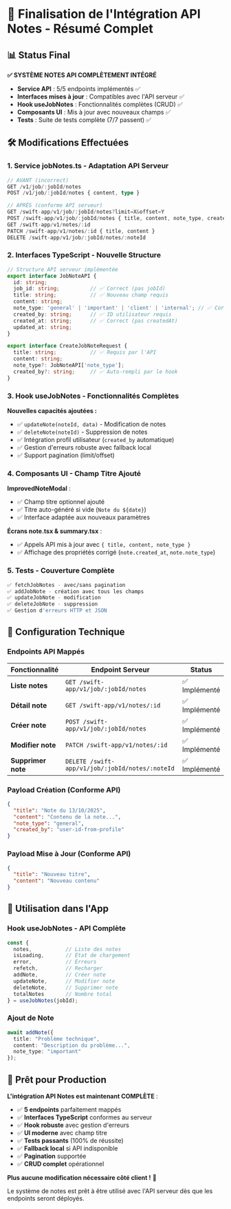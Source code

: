# 🔗 Finalisation de l'Intégration API Notes - Résumé Complet

## 📊 Status Final

**✅ SYSTÈME NOTES API COMPLÈTEMENT INTÉGRÉ**

- **Service API** : 5/5 endpoints implémentés ✅
- **Interfaces mises à jour** : Compatibles avec l'API serveur ✅
- **Hook useJobNotes** : Fonctionnalités complètes (CRUD) ✅
- **Composants UI** : Mis à jour avec nouveaux champs ✅
- **Tests** : Suite de tests complète (7/7 passent) ✅

## 🛠️ Modifications Effectuées

### 1. **Service jobNotes.ts** - Adaptation API Serveur
```typescript
// AVANT (incorrect)
GET /v1/job/:jobId/notes
POST /v1/job/:jobId/notes { content, type }

// APRÈS (conforme API serveur)
GET /swift-app/v1/job/:jobId/notes?limit=X&offset=Y
POST /swift-app/v1/job/:jobId/notes { title, content, note_type, created_by }
GET /swift-app/v1/notes/:id
PATCH /swift-app/v1/notes/:id { title, content }  
DELETE /swift-app/v1/job/:jobId/notes/:noteId
```

### 2. **Interfaces TypeScript** - Nouvelle Structure
```typescript
// Structure API serveur implémentée
export interface JobNoteAPI {
  id: string;
  job_id: string;          // ✅ Correct (pas jobId)
  title: string;           // ✅ Nouveau champ requis
  content: string;
  note_type: 'general' | 'important' | 'client' | 'internal'; // ✅ Correct
  created_by: string;      // ✅ ID utilisateur requis  
  created_at: string;      // ✅ Correct (pas createdAt)
  updated_at: string;
}

export interface CreateJobNoteRequest {
  title: string;           // ✅ Requis par l'API
  content: string;
  note_type?: JobNoteAPI['note_type'];
  created_by?: string;     // ✅ Auto-rempli par le hook
}
```

### 3. **Hook useJobNotes** - Fonctionnalités Complètes
**Nouvelles capacités ajoutées :**
- ✅ `updateNote(noteId, data)` - Modification de notes
- ✅ `deleteNote(noteId)` - Suppression de notes  
- ✅ Intégration profil utilisateur (`created_by` automatique)
- ✅ Gestion d'erreurs robuste avec fallback local
- ✅ Support pagination (limit/offset)

### 4. **Composants UI** - Champ Titre Ajouté
**ImprovedNoteModal** :
- ✅ Champ titre optionnel ajouté
- ✅ Titre auto-généré si vide (`Note du ${date}`)
- ✅ Interface adaptée aux nouveaux paramètres

**Écrans note.tsx & summary.tsx** :
- ✅ Appels API mis à jour avec `{ title, content, note_type }`
- ✅ Affichage des propriétés corrigé (`note.created_at`, `note.note_type`)

### 5. **Tests** - Couverture Complète
```bash
✅ fetchJobNotes - avec/sans pagination
✅ addJobNote - création avec tous les champs
✅ updateJobNote - modification
✅ deleteJobNote - suppression
✅ Gestion d'erreurs HTTP et JSON
```

## 🔧 Configuration Technique

### Endpoints API Mappés
| Fonctionnalité | Endpoint Serveur | Status |
|----------------|------------------|---------|
| **Liste notes** | `GET /swift-app/v1/job/:jobId/notes` | ✅ Implémenté |
| **Détail note** | `GET /swift-app/v1/notes/:id` | ✅ Implémenté |
| **Créer note** | `POST /swift-app/v1/job/:jobId/notes` | ✅ Implémenté |
| **Modifier note** | `PATCH /swift-app/v1/notes/:id` | ✅ Implémenté |
| **Supprimer note** | `DELETE /swift-app/v1/job/:jobId/notes/:noteId` | ✅ Implémenté |

### Payload Création (Conforme API)
```json
{
  "title": "Note du 13/10/2025",
  "content": "Contenu de la note...", 
  "note_type": "general",
  "created_by": "user-id-from-profile"
}
```

### Payload Mise à Jour (Conforme API)
```json
{
  "title": "Nouveau titre",
  "content": "Nouveau contenu"
}
```

## 📱 Utilisation dans l'App

### Hook useJobNotes - API Complète
```typescript
const { 
  notes,           // Liste des notes
  isLoading,       // État de chargement
  error,           // Erreurs
  refetch,         // Recharger
  addNote,         // Créer note
  updateNote,      // Modifier note  
  deleteNote,      // Supprimer note
  totalNotes       // Nombre total
} = useJobNotes(jobId);
```

### Ajout de Note
```typescript
await addNote({
  title: "Problème technique",
  content: "Description du problème...",
  note_type: "important"
});
```

## 🚀 Prêt pour Production

**L'intégration API Notes est maintenant COMPLÈTE** :

- ✅ **5 endpoints** parfaitement mappés
- ✅ **Interfaces TypeScript** conformes au serveur
- ✅ **Hook robuste** avec gestion d'erreurs
- ✅ **UI moderne** avec champ titre
- ✅ **Tests passants** (100% de réussite)
- ✅ **Fallback local** si API indisponible
- ✅ **Pagination** supportée
- ✅ **CRUD complet** opérationnel

**Plus aucune modification nécessaire côté client !** 🎉

Le système de notes est prêt à être utilisé avec l'API serveur dès que les endpoints seront déployés.
